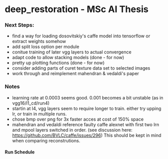 # deep_restoration - MSc AI Thesis

### Next Steps:
- find a way for loading dosovitskiy's caffe model into tensorflow or extract weights somehow
- add split loss option per module
- conitue training of later vgg layers to actual convergence
- adapt code to allow stacking models (done - for now)
- pretty up plotting functions (done - for now)
- consider adding parts of curet texture data set to selected images
- work through and reimplement mahendran & vedaldi's paper

### Notes
- learning rate at 0.0003 seems good. 0.001 becomes a bit unstable (as in vgg16/l1_cd/run4)
- startin at l4, vgg layers seem to require longer to train. either try upping lr, or train in multiple runs.
- chose bmp over png for 3x faster acces at cost of 150% space
- mahendran and vedaldi reference faulty caffe alexnet with first two lrn and mpool layers switched in order. (see discussion here: https://github.com/BVLC/caffe/issues/296) This should be kept in mind when comparing reconstrutions.
#### Run Schedule
